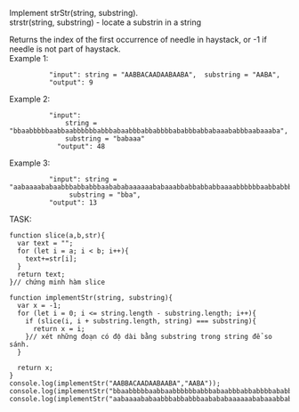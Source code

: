 Implement strStr(string, substring).  
strstr(string, substring) - locate a substrin in a string  
 
Returns the index of the first occurrence of needle in haystack, or -1 if needle is not part of haystack.  
Example 1:  
```
          "input": string = "AABBACAADAABAABA",  substring = "AABA",
          "output": 9
 ```
Example 2:  
```
          "input":
              string = "bbaabbbbbaabbaabbbbbbabbbabaabbbabbabbbbababbbabbabaaababbbaabaaaba",
              substring = "babaaa"
            "output": 48
 ```
Example 3:  
```
          "input": string = "aabaaaababaabbbabbabbbaabababaaaaaababaaabbabbabbabbaaaabbbbbbaabbabbbbbabababbaaabbaabbbababbb",
               substring = "bba",
          "output": 13
```
TASK:  
```
function slice(a,b,str){
  var text = "";
  for (let i = a; i < b; i++){
    text+=str[i];
  }
  return text;
}// chứng minh hàm slice

function implementStr(string, substring){
  var x = -1;
  for (let i = 0; i <= string.length - substring.length; i++){
    if (slice(i, i + substring.length, string) === substring){
      return x = i;
    }// xét những đoạn có độ dài bằng substring trong string để so sánh.
  }

  return x;
}
console.log(implementStr("AABBACAADAABAABA","AABA"));
console.log(implementStr("bbaabbbbbaabbaabbbbbbabbbabaabbbabbabbbbababbbabbabaaababbbaabaaaba","babaaa"));
console.log(implementStr("aabaaaababaabbbabbabbbaabababaaaaaababaaabbabbabbabbaaaabbbbbbaabbabbbbbabababbaaabbaabbbababbb","bba"));
```
